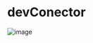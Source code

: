 # devConector

![image](https://user-images.githubusercontent.com/32282846/142961798-88af378a-4a26-4686-aec0-6ee1febc5309.png)
